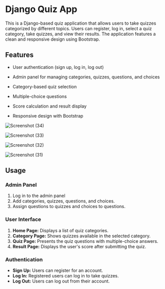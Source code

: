 # Django Quiz App

This is a Django-based quiz application that allows users to take quizzes categorized by different topics. Users can register, log in, select a quiz category, take quizzes, and view their results. The application features a clean and responsive design using Bootstrap.

## Features

- User authentication (sign up, log in, log out)
  
- Admin panel for managing categories, quizzes, questions, and choices
  
- Category-based quiz selection
  
- Multiple-choice questions
  
- Score calculation and result display
  
- Responsive design with Bootstrap


![Screenshot (34)](https://github.com/thenovember19th/Quiz_App/assets/97221801/253aad44-71de-4441-81ba-5fc83c961f45)

![Screenshot (33)](https://github.com/thenovember19th/Quiz_App/assets/97221801/d4a071e4-6e04-4edb-87a2-e08e6283a1fb)

![Screenshot (32)](https://github.com/thenovember19th/Quiz_App/assets/97221801/053d06cd-7f45-4473-afdf-e45efe310c74)

![Screenshot (31)](https://github.com/thenovember19th/Quiz_App/assets/97221801/ac08f4d8-69b2-4cc2-a2b0-002ee548a1ca)


## Usage

### Admin Panel

1. Log in to the admin panel
2. Add categories, quizzes, questions, and choices.
3. Assign questions to quizzes and choices to questions.

### User Interface

1. **Home Page:** Displays a list of quiz categories.
2. **Category Page:** Shows quizzes available in the selected category.
3. **Quiz Page:** Presents the quiz questions with multiple-choice answers.
4. **Result Page:** Displays the user's score after submitting the quiz.

### Authentication

- **Sign Up:** Users can register for an account.
- **Log In:** Registered users can log in to take quizzes.
- **Log Out:** Users can log out from their account.
